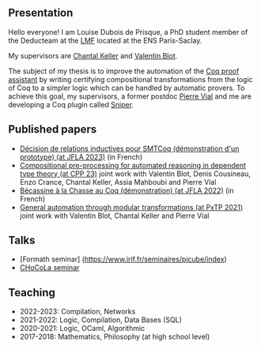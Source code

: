 ## Presentation

Hello everyone!
I am Louise Dubois de Prisque, a PhD student member of the Deducteam at the [LMF](https://lmf.cnrs.fr/) located at the ENS Paris-Saclay. 

My supervisors are [Chantal Keller](https://www.lri.fr/~keller/) and [Valentin Blot](https://valentinblot.org/pro/).

The subject of my thesis is to improve the automation of the [Coq proof assistant](https://coq.inria.fr/) by writing certifying compositional transformations from the logic of Coq to a simpler logic which can be handled by automatic provers.
To achieve this goal, my supervisors, a former postdoc [Pierre Vial](https://pierrevial.github.io/) and me are developing a Coq plugin called [Sniper](https://github.com/smtcoq/sniper).

## Published papers

* [Décision de relations inductives pour SMTCoq (démonstration d'un prototype) (at JFLA 2023)](https://hal.inria.fr/JFLA2023/hal-04000669) (in French)
* [Compositional pre-processing for automated reasoning in dependent type theory (at CPP 23)](https://hal.science/UNAM/hal-03901019v2) joint work with Valentin Blot, Denis Cousineau, Enzo Crance, Chantal Keller, Assia Mahboubi and Pierre Vial
* [Bécassine à la Chasse au Coq (démonstration) (at JFLA 2022)](https://hal.archives-ouvertes.fr/hal-03604902/document) (in French)
* [General automation through modular transformations (at PxTP 2021)](https://pxtp.gitlab.io/2021/papers/Blot-et-al_Automation-modular-transformation.pdf) joint work with Valentin Blot, Chantal Keller and Pierre Vial

## Talks

* [Formath seminar] (https://www.irif.fr/seminaires/picube/index)
* [CHoCoLa seminar](https://chocola.ens-lyon.fr/events/meeting-2022-06-02/talks/de-prisque/)

## Teaching

* 2022-2023: Compilation, Networks
* 2021-2022: Logic, Compilation, Data Bases (SQL)
* 2020-2021: Logic, OCaml, Algorithmic
* 2017-2018: Mathematics, Philosophy (at high school level)
